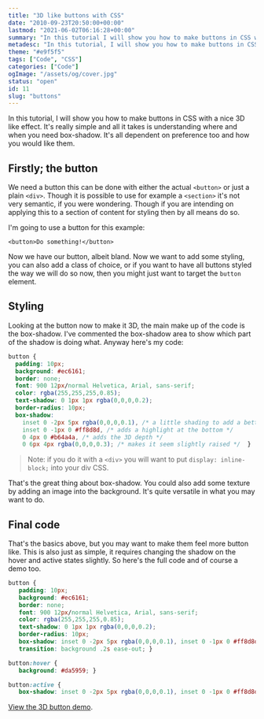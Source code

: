 ```yaml
---
title: "3D like buttons with CSS"
date: "2010-09-23T20:50:00+00:00"
lastmod: "2021-06-02T06:16:28+00:00"
summary: "In this tutorial I will show you how to make buttons in CSS with a nice 3D like effect. It’s really simple and all it takes is understanding where and when you need box-shadow. It’s all dependent on preference too and how you would like them."
metadesc: "In this tutorial, I will show you how to make buttons in CSS with a 3D like effect."
theme: "#e9f5f5"
tags: ["Code", "CSS"]
categories: ["Code"]
ogImage: "/assets/og/cover.jpg"
status: "open"
id: 11
slug: "buttons"
---
```


In this tutorial, I will show you how to make buttons in CSS with a nice 3D like effect. It's really simple and all it takes is understanding where and when you need box-shadow. It's all dependent on preference too and how you would like them.

## Firstly; the button
We need a button this can be done with either the actual `<button>` or just a plain `<div>`. Though it is possible to use for example a `<section>` it's not very semantic, if you were wondering. Though if you are intending on applying this to a section of content for styling then by all means do so.

I'm going to use a button for this example:
```markup
<button>Do something!</button>
```

Now we have our button, albeit bland. Now we  want to add some styling, you can also add a class of choice, or if you want to have all buttons styled the way we will do so now, then you might just want to target the `button`  element.

## Styling
Looking at the button now to make it 3D, the main make up of the code is the box-shadow. I've commented the box-shadow area to show which part of the shadow is doing what. Anyway here's my code:

```css
button {
  padding: 10px;
  background: #ec6161;
  border: none;
  font: 900 12px/normal Helvetica, Arial, sans-serif;
  color: rgba(255,255,255,0.85);
  text-shadow: 0 1px 1px rgba(0,0,0,0.2);
  border-radius: 10px;
  box-shadow: 
    inset 0 -2px 5px rgba(0,0,0,0.1), /* a little shading to add a better effect */
    inset 0 -1px 0 #ff8d8d, /* adds a highlight at the bottom */
    0 4px 0 #b64a4a, /* adds the 3D depth */
    0 6px 4px rgba(0,0,0,0.3); /* makes it seem slightly raised */  }
```

> Note: if you do it with a `<div>` you will want to put `display: inline-block;` into your div CSS.

That's the great thing about box-shadow. You could also add some texture by adding an image into the background. It's quite versatile in what you may want to do.

## Final code
That's the basics above, but you may want to make them feel more button like. This is also just as simple, it requires changing the shadow on the hover and active states slightly. So here's the full code and of course a demo too.

```css
button {
   padding: 10px;
   background: #ec6161;
   border: none;
   font: 900 12px/normal Helvetica, Arial, sans-serif;
   color: rgba(255,255,255,0.85);
   text-shadow: 0 1px 1px rgba(0,0,0,0.2);
   border-radius: 10px;
   box-shadow: inset 0 -2px 5px rgba(0,0,0,0.1), inset 0 -1px 0 #ff8d8d, 0 4px 0 #b64a4a, 0 6px 4px rgba(0,0,0,0.3);
   transition: background .2s ease-out; }

button:hover {
   background: #da5959; }

button:active {
   box-shadow: inset 0 -2px 5px rgba(0,0,0,0.1), inset 0 -1px 0 #ff8d8d, 0 4px 0 #b64a4a, 0 5px 2px rgba(0,0,0,0.3); }
```

[View the 3D button demo](https://assets.iamsteve.me/archive/tutorials/button/).
